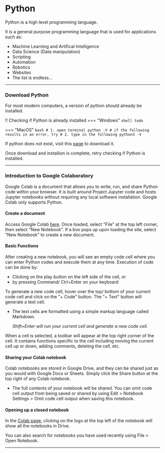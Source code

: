 # Python

Python is a high level programming language. 

It is a general purpose programming language that is used for applications such as:

- Machine Learning and Artifical Intelligence
- Data Science (Data manipulation)
- Scripting
- Automation
- Robotics
- Websites
- The list is endless...

--- 

### Download Python

For most modern computers, a version of python should already be installed. 

!! Checking if Python is already installed
=== "Windows"
    ``` shell
    todo
    ```

=== "MacOS"
    ``` bash
    # 1. open terminal
    python -V # if the following results in an error, try
    # 2. type in the following
    python3 -V
    ```

If python does not exist, visit this [page](https://www.python.org/downloads/) to download it.

Once download and installion is complete, retry checking if Python is installed.

--- 

### Introduction to Google Colaboratory
Google Colab is a document that allows you to write, run, and share Python code within your browser. It is built around Project Jupyter code and hosts Jupyter notebooks without requiring any local software installation. Google Colab only supports Python.

#### Create a document
Access Google Colab [here](colab.research.google.com). Once loaded, select "File" at the top left corner, then select "New Notebook". If a box pops up upon loading the site, select "New Notebook" to create a new document.

#### Basic Functions
After creating a new notebook, you will see an empty code cell where you can enter Python codes and execute them at any time. Execution of code can be done by:
- Clicking on the play button on the left side of the cell, or
- by pressing Command/ Ctrl+Enter on your keyboard

To generate a new code cell, hover over the top/ bottom of your current code cell and click on the "+ Code" button. The "+ Text" button will generate a text cell.
- The text cells are formatted using a simple markup language called Markdown.

    *Shift+Enter will run your current cell and generate a new code cell.*

When a cell is selected, a toolbar will appear at the top right corner of the cell. It contains functions specific to the cell including moving the current cell up or down, adding comments, deleting the cell, etc.

#### Sharing your Colab notebook
Colab notebooks are stored in Google Drive, and they can be shared just as you would with Google Docs or Sheets. Simply click the Share button at the top right of any Colab notebook.
- The full contents of your notebook will be shared. You can omit code cell output from being saved or shared by using Edit > Notebook Settings > Omit code cell output when saving this notebook.

#### Opening up a closed notebook
In the [Colab page](colab.research.google.com), clicking on the logo at the top left of the notebook will show all the notebooks in Drive. 

You can also search for notebooks you have used recently using File > Open Notebook.

--- 

